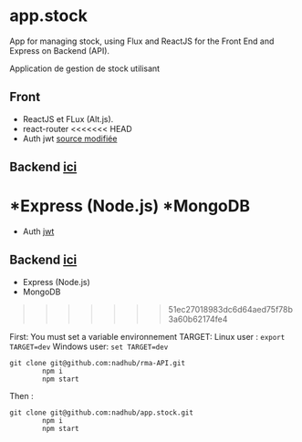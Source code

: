 # app.stock

App  for managing  stock, using Flux and ReactJS for the Front End and Express on Backend (API). 

Application de gestion de stock utilisant

## Front
* ReactJS et FLux (Alt.js). 
* react-router
<<<<<<< HEAD
* Auth jwt     [source modifiée](https://goo.gl/C6hK4b)
    
## Backend   [ici](https://goo.gl/WqKDSV)
*Express (Node.js)
*MongoDB
=======
* Auth  [jwt](https://goo.gl/C6hK4b)
    
## Backend   [ici](https://goo.gl/WqKDSV)
* Express (Node.js)
* MongoDB
>>>>>>> 51ec27018983dc6d64aed75f78b3a60b62174fe4


 First:  You must set a variable environnement TARGET: 
 Linux user : ``` export TARGET=dev ```
 Windows user: ``` set TARGET=dev ```

 ```
 git clone git@github.com:nadhub/rma-API.git 
         npm i
         npm start 
```
           
 Then :  
 ```
 git clone git@github.com:nadhub/app.stock.git
         npm i
         npm start   
```

